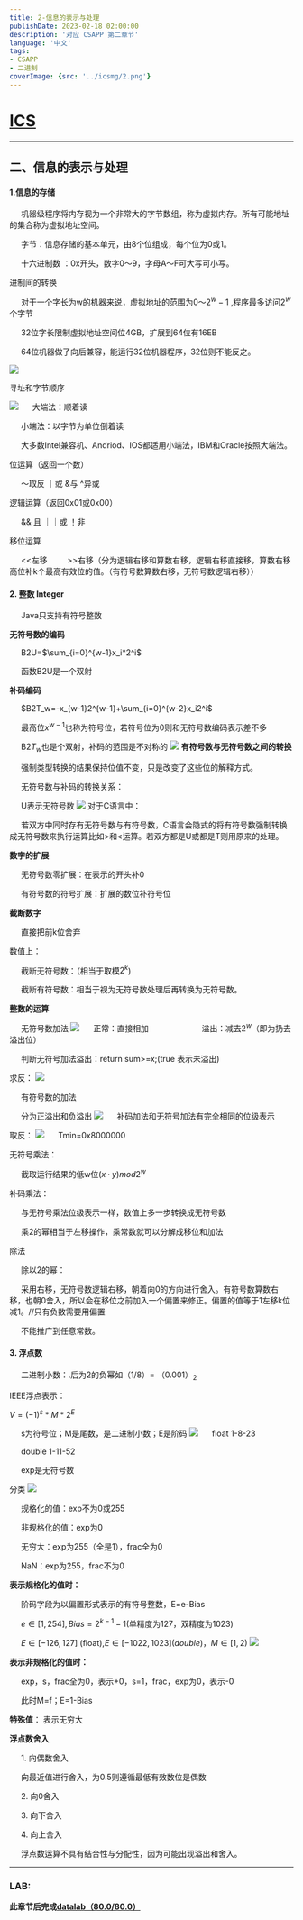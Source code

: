```yaml
---
title: 2-信息的表示与处理
publishDate: 2023-02-18 02:00:00
description: '对应 CSAPP 第二章节'
language: '中文'
tags:
- CSAPP
- 二进制
coverImage: {src: '../icsmg/2.png'}
---
```





# [ICS](https://aki-yzh.github.io/2023/02/18/1-计算机系统漫游&目录)

---

## 二、信息的表示与处理

#### 1.信息的存储
$\quad$ 机器级程序将内存视为一个非常大的字节数组，称为虚拟内存。所有可能地址的集合称为虚拟地址空间。

$\quad$ 字节：信息存储的基本单元，由8个位组成，每个位为0或1。

$\quad$ 十六进制数 ：0x开头，数字0～9，字母A～F可大写可小写。

进制间的转换

$\quad$ 对于一个字长为w的机器来说，虚拟地址的范围为0～$2^w-1$ ,程序最多访问$2^w$个字节

$\quad$ 32位字长限制虚拟地址空间位4GB，扩展到64位有16EB

$\quad$ 64位机器做了向后兼容，能运行32位机器程序，32位则不能反之。

![](../icsmg/20221119163733.png)

寻址和字节顺序

![](../icsmg/20221119163748.png)
$\quad$ 大端法：顺着读

$\quad$ 小端法：以字节为单位倒着读

$\quad$ 大多数Intel兼容机、Andriod、IOS都适用小端法，IBM和Oracle按照大端法。

位运算（返回一个数）

$\quad$ ～取反           ｜或          &与      ^异或

逻辑运算（返回0x01或0x00）

$\quad$ && 且     ｜｜或       ！非

移位运算

$\quad$ <<左移             >>右移（分为逻辑右移和算数右移，逻辑右移直接移，算数右移高位补k个最高有效位的值。（有符号数算数右移，无符号数逻辑右移））

#### 2. 整数 Integer

$\quad$ Java只支持有符号整数

**无符号数的编码**

$\quad$ B2U=$\sum_{i=0}^{w-1}x_i*2^i$

$\quad$ 函数B2U是一个双射

**补码编码**

$\quad$ $B2T_w=-x_{w-1}2^{w-1}+\sum_{i=0}^{w-2}x_i2^i$

$\quad$ 最高位$x^{w-1}$也称为符号位，若符号位为0则和无符号数编码表示差不多

$\quad$ B2$T_w$也是个双射，补码的范围是不对称的
![](../icsmg/20221119163707.png)
 **有符号数与无符号数之间的转换**

 $\quad$ 强制类型转换的结果保持位值不变，只是改变了这些位的解释方式。

$\quad$ 无符号数与补码的转换关系：

$\quad$ U表示无符号数
![](../icsmg/20221119163815.png)
对于C语言中： 

$\quad$ 若双方中同时存有无符号数与有符号数，C语言会隐式的将有符号数强制转换成无符号数来执行运算比如>和<运算。若双方都是U或都是T则用原来的处理。

 **数字的扩展**

$\quad$ 无符号数零扩展：在表示的开头补0

$\quad$ 有符号数的符号扩展：扩展的数位补符号位

**截断数字**

$\quad$ 直接把前k位舍弃

数值上：

$\quad$ 截断无符号数：（相当于取模$2^k$)

$\quad$ 截断有符号数：相当于视为无符号数处理后再转换为无符号数。

**整数的运算**

$\quad$ 无符号数加法
![](../icsmg/20221119163843.png)
$\quad$ 正常：直接相加                        溢出：减去$2^w$（即为扔去溢出位）

$\quad$ 判断无符号加法溢出：return sum>=x;(true 表示未溢出)

求反：
![](../icsmg/20221119163857.png)

$\quad$ 有符号数的加法

$\quad$ 分为正溢出和负溢出
![](../icsmg/20221119163911.png)
$\quad$ 补码加法和无符号加法有完全相同的位级表示


取反：
![](../icsmg/20221119163935.png)
$\quad$ Tmin=0x8000000

无符号乘法：

$\quad$ 截取运行结果的低w位$(x·y)mod2^w$

补码乘法：

$\quad$ 与无符号乘法位级表示一样，数值上多一步转换成无符号数

$\quad$ 乘2的幂相当于左移操作，乘常数就可以分解成移位和加法

除法

$\quad$ 除以2的幂：

$\quad$ 采用右移，无符号数逻辑右移，朝着向0的方向进行舍入。有符号数算数右移，也朝0舍入，所以会在移位之前加入一个偏置来修正。偏置的值等于1左移k位减1。//只有负数需要用偏置

$\quad$ 不能推广到任意常数。

#### 3.  浮点数

$\quad$ 二进制小数：.后为2的负幂如（1/8）= $（0.001）_2$

IEEE浮点表示：

$V=(-1)^s*M*2^E$

$\quad$ s为符号位；M是尾数，是二进制小数；E是阶码
![](../icsmg/20221119164129.png)
$\quad$ float 1-8-23

$\quad$ double 1-11-52

$\quad$ exp是无符号数

分类
![](../icsmg/20221119164142.png)

$\quad$ 规格化的值：exp不为0或255

$\quad$ 非规格化的值：exp为0

$\quad$ 无穷大：exp为255（全是1），frac全为0

$\quad$ NaN：exp为255，frac不为0

**表示规格化的值时：**

$\quad$ 阶码字段为以偏置形式表示的有符号整数，E=e-Bias

$\quad$ $e\in[1,254],Bias=2^{k-1}-1$(单精度为127，双精度为1023)

 $\quad$ $E\in[-126,127]$ (float),$E\in[-1022,1023](double)$，$M\in[1,2)$
![](../icsmg/20221119164220.png)


**表示非规格化的值时：**

$\quad$ exp，s，frac全为0，表示+0，s=1，frac，exp为0，表示-0

$\quad$ 此时M=f；E=1-Bias

**特殊值**： 表示无穷大

**浮点数舍入**

$\quad$ 1. 向偶数舍入
   
   $\quad$ 向最近值进行舍入，为0.5则遵循最低有效数位是偶数

$\quad$ 2. 向0舍入

$\quad$ 3. 向下舍入

$\quad$ 4. 向上舍入
   
  $\quad$ 浮点数运算不具有结合性与分配性，因为可能出现溢出和舍入。

---
### LAB:

**此章节后完成[datalab（80.0/80.0）](https://github.com/Aki-yzh/PKU-ICS-2022/tree/main/LABS/1-datalab)**
